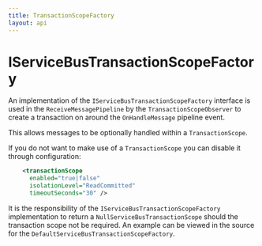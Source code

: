 ```yaml
---
title: TransactionScopeFactory
layout: api
---
```

# IServiceBusTransactionScopeFactory

An implementation of the `IServiceBusTransactionScopeFactory` interface is used in the `ReceiveMessagePipeline` by the `TransactionScopeObserver` to create a transaction on around the `OnHandleMessage` pipeline event.

This allows messages to be optionally handled within a `TransactionScope`.

If you do not want to make use of a `TransactionScope` you can disable it through configuration:

``` xml
    <transactionScope
      enabled="true|false"
      isolationLevel="ReadCommitted"
      timeoutSeconds="30" />
```

It is the responsibility of the `IServiceBusTransactionScopeFactory` implementation to return a `NullServiceBusTransactionScope` should the transaction scope not be required.  An example can be viewed in the source for the `DefaultServiceBusTransactionScopeFactory`.


